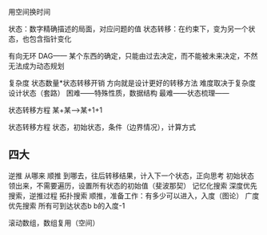 用空间换时间


状态：数字精确描述的局面，对应问题的值
状态转移：在约束下，变为另一个状态，也包含指针变化

有向无环 DAG—— 某个东西的确定，只能由过去决定，而不能被未来决定，不然无法成为动态规划

复杂度
状态数量\*状态转移开销
方向就是设计更好的转移方法
难度取决于复杂度
设计状态（套路）
困难——特殊性质，数据结构
最难——状态梳理——

状态转移方程
某+某——>某+1+1

状态转移方程
状态，初始状态，条件（边界情况），计算方式

## 四大
逆推
从哪来
顺推
到哪去，往后转移结果，计入下一个状态，正向思考
初始状态领出来，不需要遍历，设置所有状态的初始值（斐波那契）
记忆化搜索
深度优先搜索，逆推过程
拓扑搜索
顺推，准备工作：有多少可以进入，入度（图论）
广度优先搜索
所有可到达状态b
b的入度-1

滚动数组，数组复用（空间）